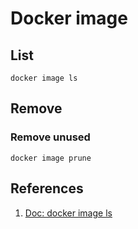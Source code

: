 # Docker image

## List

```
docker image ls
```

## Remove

### Remove unused

```
docker image prune
```

## References

1. [Doc: docker image ls](https://docs.docker.com/engine/reference/commandline/image\_ls/)
